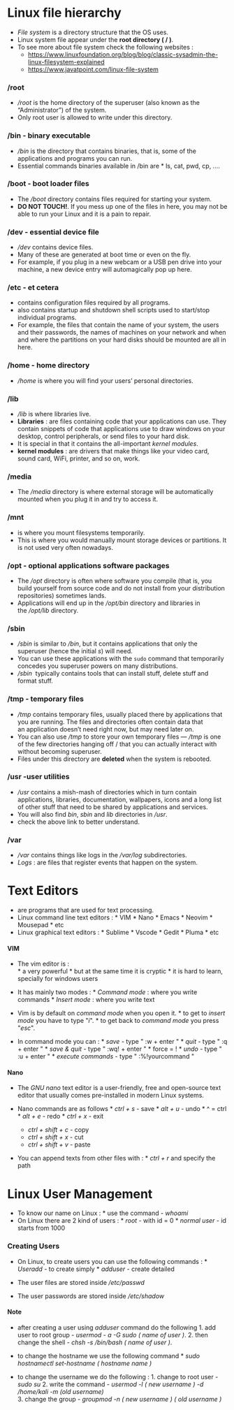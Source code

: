 # Linux file hierarchy
- *File system* is a directory structure that the OS uses.
- Linux system file appear under the **root directory ( / )**.
- To see more about file system check the following websites :
     * https://www.linuxfoundation.org/blog/blog/classic-sysadmin-the-linux-filesystem-explained 
     * https://www.javatpoint.com/linux-file-system

### /root
- _/root_ is the home directory of the superuser (also known as the “Administrator”) of the system.
- Only root user is allowed to write under this directory.

### /bin - binary executable
- _/bin_ is the directory that contains binaries, that is, some of the applications and programs you can run. 
- Essential commands binaries available in /bin are 
                                    * ls, cat, pwd, cp, ....

### /boot - boot loader files
- The _/boot_ directory contains files required for starting your system.
- **DO NOT TOUCH!**. If you mess up one of the files in here, you may not be able to run your Linux and it is a pain to repair.

### /dev - essential device file
- _/dev_ contains device files. 
- Many of these are generated at boot time or even on the fly. 
- For example, if you plug in a new webcam or a USB pen drive into your machine, a new device entry will automagically pop up here.

### /etc - et cetera
- contains configuration files required by all programs.
- also contains startup and shutdown shell scripts used to start/stop individual programs.
- For example, the files that contain the name of your system, the users and their passwords, the names of machines on your network and when and where the partitions on your hard disks should be mounted are all in here.

### /home - home directory
- _/home_ is where you will find your users’ personal directories.

### /lib 
- _/lib_ is where libraries live. 
- **Libraries** : are files containing code that your applications can use. They contain snippets of code that applications use to draw windows on your desktop, control peripherals, or send files to your hard disk.
- It is special in that it contains the all-important *kernel modules*. 
- **kernel modules** : are drivers that make things like your video card, sound card, WiFi, printer, and so on, work.

### /media
- The _/media_ directory is where external storage will be automatically mounted when you plug it in and try to access it.

### /mnt 
- is where you mount filesystems temporarily.
- This is where you would manually mount storage devices or partitions. It is not used very often nowadays.

### /opt - optional applications software packages
- The _/opt_ directory is often where software you compile (that is, you build yourself from source code and do not install from your distribution repositories) sometimes lands. 
- Applications will end up in the _/opt/bin_ directory and libraries in the _/opt/lib_ directory.

### /sbin 
- _/sbin_ is similar to _/bin_, but it contains applications that only the superuser (hence the initial _s_) will need. 
- You can use these applications with the `sudo` command that temporarily concedes you superuser powers on many distributions. 
- */sbin*  typically contains tools that can install stuff, delete stuff and format stuff.

### /tmp - temporary files
- _/tmp_ contains temporary files, usually placed there by applications that you are running. The files and directories often contain data that an application doesn’t need right now, but may need later on.
- You can also use _/tmp_ to store your own temporary files — _/tmp_ is one of the few directories hanging off / that you can actually interact with without becoming superuser.
- Files under this directory are **deleted** when the system is rebooted.

### /usr -user utilities
- _/usr_ contains a mish-mash of directories which in turn contain applications, libraries, documentation, wallpapers, icons and a long list of other stuff that need to be shared by applications and services.
- You will also find _bin_, _sbin_ and _lib_ directories in _/usr_.
- check the above link to better understand.

### /var
- _/var_ contains things like logs in the _/var/log_ subdirectories.
- *Logs* : are files that register events that happen on the system.

# Text Editors
- are programs that are used for text processing.
- Linux command line text editors : 
         * VIM
         * Nano
         * Emacs
         * Neovim
         * Mousepad
         * etc
- Linux graphical text editors :
         * Sublime
         * Vscode
         * Gedit
         * Pluma
         * etc

#### VIM
- The vim editor is :  
                 *  a very powerful
                 *  but at the same time it is cryptic
                 *  it is hard to learn, specially for windows users
    
- It has mainly two modes :
          * *Command mode* : where you write commands
          * *Insert mode* : where you write text

- Vim is by default on *command mode* when you open it.
         * to get to *insert mode* you have to type "*i*".
         * to get back to *command mode* you press "*esc*".

- In command mode you can : 
        * *save* -  type  " :w + enter "
        * *quit* -  type   " :q + enter "
        * *save & quit* -  type   " :wq! + enter "        * force = ! 
        * *undo* -  type   " :u + enter "
        * *execute commands* -  type " :%!yourcommand "


#### Nano
- The *GNU nano* text editor is a user-friendly, free and open-source text editor that usually comes pre-installed in modern Linux systems.

- Nano commands are as follows
        * *ctrl + s*  -  save
        * *alt + u*  -  undo                          *   ^ = ctrl
        * *alt + e*  -  redo
        * *ctrl + x*  -  exit
    
    * *ctrl + shift + c*  -  copy
    * *ctrl + shift + x*  -  cut
    * *ctrl + shift + v*  -  paste

- You can append texts from other files with : 
      * *ctrl + r*  and specify the path


# Linux User Management
- To know our name on Linux : 
                     * use the command - *whoami* 
- On Linux there are 2 kind of users :
             * *root*  - with id = 0
             * *normal user*  - id starts from 1000

### Creating Users
- On Linux, to create users you can use the following commands :
         * *Useradd* - to create simply
         * *adduser* - create detailed 

- The user files are stored inside */etc/passwd* 
- The user passwords are stored inside */etc/shadow* 

#### Note
- after creating a user using *adduser* command do the following
         1. add user to root group - *usermod - a -G sudo ( name of user )*. 
         2. then change the shell - *chsh -s /bin/bash ( name of user )*.

- to change the hostname we use the following command
      * *sudo hostnamectl set-hostname ( hostname name )* 

- to change the username we do the following :
         1. change to root user - *sudo su* 
         2. write the command - *usermod -l ( new username ) -d /home/kali -m (old username)*  
         3. change the group - *groupmod -n ( new username ) ( old username )* 